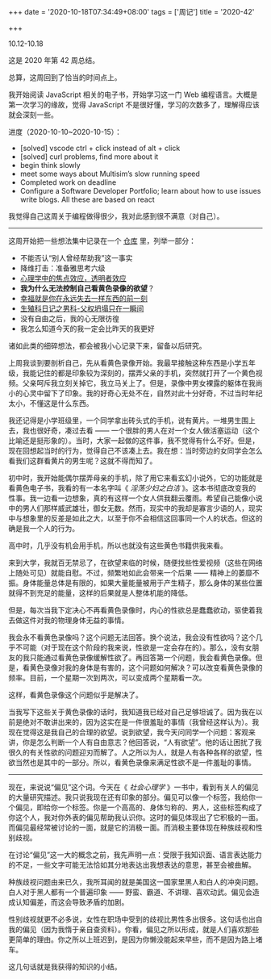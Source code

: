 +++
date = '2020-10-18T07:34:49+08:00'
tags = ['周记']
title = '2020-42'

+++

10.12-10.18

这是 2020 年第 42 周总结。

总算，这周回到了恰当的时间点上。

我开始阅读 JavaScript 相关的电子书，开始学习这一门 Web 编程语言。大概是第一次学习的缘故，觉得 JavaScript 不是很好懂，学习的次数多了，理解得应该就会深刻一些。

进度（2020-10-10~2020-10-15）：

- [solved] vscode ctrl + click instead of alt + click
- [solved] curl problems, find more about it
- begin think slowly
- meet some ways about Multisim’s slow running speed
- Completed work on deadline
- Configure a Software Developer Portfolio; learn about how to use issues write blogs. All these are based on react

我觉得自己这周关于编程做得很少，我对此感到很不满意（对自己）。

---

这周开始把一些想法集中记录在一个 [仓库](https://github.com/Gaotianhe/way-to-life) 里，列举一部分：

- 不能否认“别人曾经帮助我”这一事实
- 降维打击：准备雅思考六级
- [心理学中的焦点效应，透明者效应](https://github.com/Gaotianhe/way-to-life/blob/main/docs/%E5%BF%83%E7%90%86%E5%AD%A6%E4%B8%AD%E7%9A%84%E7%84%A6%E7%82%B9%E6%95%88%E5%BA%94-%E9%80%8F%E6%98%8E%E8%80%85%E6%95%88%E5%BA%94.md)
- **我为什么无法控制自己看黄色录像的欲望**？
- [幸福就是你在永远失去一样东西的前一刻](https://github.com/Gaotianhe/way-to-life/blob/main/docs/%E5%B9%B8%E7%A6%8F%E5%B0%B1%E6%98%AF%E4%BD%A0%E5%9C%A8%E6%B0%B8%E8%BF%9C%E5%A4%B1%E5%8E%BB%E4%B8%80%E6%A0%B7%E4%B8%9C%E8%A5%BF%E7%9A%84%E5%89%8D%E4%B8%80%E5%88%BB.md)
- [生殖科日记之男科\-父权坍塌只在一瞬间](https://github.com/Gaotianhe/way-to-life/blob/main/docs/%E7%94%9F%E6%AE%96%E7%A7%91%E6%97%A5%E8%AE%B0%E4%B9%8B%E7%94%B7%E7%A7%91-%E7%88%B6%E6%9D%83%E5%9D%8D%E5%A1%8C%E5%8F%AA%E5%9C%A8%E4%B8%80%E7%9E%AC%E9%97%B4.md)
- 没有自由之后，我的心无限彷徨
- 我怎么知道今天的我一定会比昨天的我更好

诸如此类的细碎想法，都会被我小心记录下来，留备以后研究。

上周我谈到要剖析自己，先从看黄色录像开始。我最早接触这种东西是小学五年级，我能记住的都是印象较为深刻的，摆弄父亲的手机，突然就打开了一个黄色视频。父亲呵斥我立刻关掉它，我立马关上了。但是，录像中男女裸露的躯体在我尚小的心灵中留下了印象。我的好奇心无处不在，自然对此十分好奇，不过当时年纪太小，不懂这是什么东西。

我还记得是小学班级里，一个同学拿出砖头式的手机，说有黄片。一堆男生围上去，我也很好奇，凑过去看 —— 一个很胖的男人在对一个女人做活塞运动（这个比喻还是挺形象的）。当时，大家一起做的这件事，我不觉得有什么不好。但是，现在回想起当时的行为，觉得自己不该凑上去。我在想：当时旁边的女同学会怎么看我们这群看黄片的男生呢？这就不得而知了。

初中时，我开始能偶尔摆弄母亲的手机，除了用它来看玄幻小说外，它的功能就是看黄色电子书，我看的有一本名字叫《 _淫荡少妇之白洁_ 》。这本书彻底改变我的性事。我一边看一边想象，真的有这样一个女人供我翻云覆雨。希望自己能像小说中的男人们那样威武雄壮，御女无数。然而，现实中的我却是寡言少语的人，现实中与想象里的反差是如此之大，以至于你不会相信这回事同一个人的状态。但这的确是我一个人的行为。

高中时，几乎没有机会用手机，所以也就没有这些黄色书籍供我来看。

来到大学，我就百无禁忌了，在欲望来临的时候，随便找些性爱视频（这些在网络上随处可见）就能自慰。不过，频繁地如此会带来一个后果 —— 精神上的萎靡不振。身体能量总体是有限的，如果大量能量被用于产生精子，那么身体的某些位置就得不到充足的能量，这样的后果就是人整体机能的降低。

但是，每次当我下定决心不再看黄色录像时，内心的性欲总是蠢蠢欲动，驱使着我去做这件对我的物理身体无益的事情。

我会永不看黄色录像吗？这个问题无法回答。换个说法，我会没有性欲吗？这个几乎不可能（对于现在这个阶段的我来说，性欲是一定会存在的）。那么，没有女朋友的我只能通过看黄色录像缓解性欲了。再回答第一个问题，我会看黄色录像。但是，看黄色录像对我的身体是有害的，这个问题如何解决？可以改变看黄色录像的频率。目前，一个星期一次到两次，可以变成两个星期看一次。

这样，看黄色录像这个问题似乎是解决了。

当我写下这些关于黄色录像的话时，我知道我已经对自己足够坦诚了。因为我在以前是绝对不敢讲出来的，因为这实在是一件很羞耻的事情（我曾经这样认为）。我现在觉得这是我自己的合理的欲望。说到欲望，我今天问同学一个问题：客观来讲，你是怎么判断一个人有自由意志？他回答说，“人有欲望”。他的话让困扰了我很久的有关性欲的问题迎刃而解了。人之所以为人，就是人有各种各样的欲望，性欲当然也是其中的一部分。所以，看黄色录像来满足性欲不是一件羞耻的事情。

---

现在，来说说“偏见”这个词。今天在《 _社会心理学_ 》一书中，看到有关人的偏见的大量研究描述。我只说我现在还有印象的部分。偏见可以像一个标签，我给你一个偏见，即给你一个标签。你是一个高高的、身体匀称的、男人，这些标签构成了你这个人，我对你外表的偏见帮助我认识你。这时的偏见体现出了它积极的一面。而偏见最经常被讨论的一面，就是它的消极一面。而消极主要体现在种族歧视和性别歧视。

在讨论“偏见”这一大的概念之前，我先声明一点：受限于我知识面、语言表达能力的不足，一些文字可能无法恰如其分地表达出我想表达的意思，甚至会被曲解。

种族歧视问题由来已久，我所耳闻的就是美国这一国家里黑人和白人的冲突问题。白人对于黑人都有一个普遍印象 —— 野蛮、霸道、不讲理、喜欢动武。偏见会造成认知偏差，而这会导致矛盾的加剧。

性别歧视就更不必多说，女性在职场中受到的歧视比男性多出很多。这句话也出自我的偏见（因为我惰于亲自查资料）。你看，偏见之所以形成，就是人们喜欢那些更简单的理由。你之所以上班迟到，是因为你懒没能起来早些，而不是因为路上堵车。

这几句话就是我获得的知识的小结。

